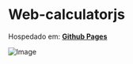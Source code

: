 # **Web-calculatorjs**


Hospedado em:
[**Github Pages**](https://equipe-777.github.io/web-calculatorjs/exercicios/index.html)

![Image](https://raw.githubusercontent.com/equipe-777/web-calculatorjs/master/exercicios/exerciciosFPOO.JPG)
